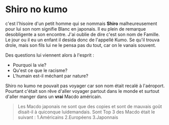 # Shiro no kumo

c'est l'hisoire d'un petit homme qui se nommais **Shiro** malheureusement pour lui son nom signifie Blanc en japonais. Il eu plein de remarque desobligente a son encontre. J'ai oublie de dire c'est son nom de Famille. Le jour ou il eu un enfant il desida donc de l'appellé Kumo. Se qu'il trouva drole, mais son fils lui ne le pensa pas du tout, car on le vanais souvent. 

Des questions lui viennent alors à l'esprit :
- Pourquoi la vie?
- Qu'est ce que le racisme?
- L'humain est-il méchant par nature?

Shiro no kumo ne pouvait pas voyager car son nom était recalé à l'aéroport. Pourtant c'était son rêve d'aller voyager partout dans le monde et surtout d'aller manger dans un **vrai** Macdo américain.
>Les Macdo japonais ne sont que des copies et sont de mauvais goût
disait-il à quiconque luidemandais.
Sont Top 3 des Macdo était le suivant :
1.Américains
2.Européens
3.Japonnais
